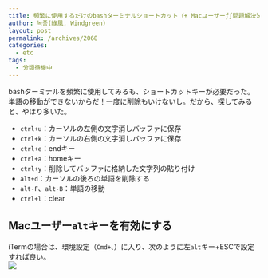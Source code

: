 ```yaml
---
title: 頻繁に使用するだけのbashターミナルショートカット（+ Macユーザーƒ∫問題解決法）
author: 녹풍(綠風, Windgreen)
layout: post
permalink: /archives/2068
categories:
  - etc
tags:
  - 分類待機中
---
```

bashターミナルを頻繁に使用してみるも、ショートカットキーが必要だった。単語の移動ができないからだ！一度に削除もいけないし。だから、探してみると、やはり多いた。

*   `ctrl+u`：カーソルの左側の文字消しバッファに保存
*   `ctrl+k`：カーソルの右側の文字消しバッファに保存
*   `ctrl+e`：endキー
*   `ctrl+a`：homeキー
*   `ctrl+y`：削除してバッファに格納した文字列の貼り付け
*   `alt+d`：カーソルの後ろの単語を削除する
*   `alt-F`、`alt-B`：単語の移動
*   `ctrl+l`：clear

## Macユーザー`alt`キーを有効にする

iTermの場合は、環境設定（`Cmd+、`）に入り、次のように左`alt`キー+ESCで設定すれば良い。  
![][1]

 [1]: http://dl.dropboxusercontent.com/u/15546257/blog/mytory/iterm-alt.png